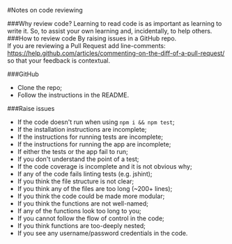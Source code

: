 #Notes on code reviewing 

###Why review code? 
Learning to read code is as important as learning to write it. So, to assist your own learning and, incidentally, to help others.   
###How to review code 
By raising issues in a GitHub repo.     
If you are reviewing a Pull Request add line-comments: https://help.github.com/articles/commenting-on-the-diff-of-a-pull-request/ so that your feedback is contextual.  

###GitHub 
+ Clone the repo; 
+ Follow the instructions in the README.  

###Raise issues 
+ If the code doesn't run when using `npm i && npm test`; 
+ If the installation instructions are incomplete; 
+ If the instructions for running tests are incomplete; 
+ If the instructions for running the app are incomplete;
+ If either the tests or the app fail to run; 
+ If you don't understand the point of a test;
+ If the code coverage is incomplete and it is not obvious why; 
+ If any of the code fails linting tests (e.g. jshint);
+ If you think the file structure is not clear;
+ If you think any of the files are too long (~200+ lines);  
+ If you think the code could be made more modular; 
+ If you think the functions are not well-named; 
+ If any of the functions look too long to you; 
+ If you cannot follow the flow of control in the code; 
+ If you think functions are too-deeply nested; 
+ If you see any username/password credentials in the code.

